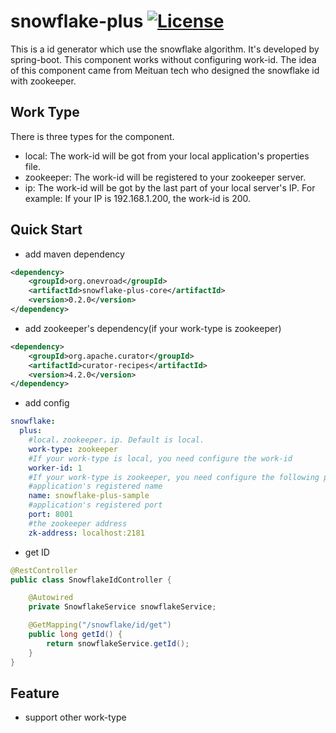 # snowflake-plus [![License](http://img.shields.io/:license-apache-brightgreen.svg)](http://www.apache.org/licenses/LICENSE-2.0.html)

This is a id generator which use the snowflake algorithm. It's developed by spring-boot. This component works without configuring work-id. The idea of this component came from Meituan tech who designed the snowflake id with zookeeper.

## Work Type
There is three types for the component.
- local: The work-id will be got from your local application's properties file.
- zookeeper: The work-id will be registered to your zookeeper server.
- ip: The work-id will be got by the last part of your local server's IP. For example: If your IP is 192.168.1.200, the work-id is 200.

## Quick Start
- add maven dependency
```xml
<dependency>
    <groupId>org.onevroad</groupId>
    <artifactId>snowflake-plus-core</artifactId>
    <version>0.2.0</version>
</dependency>
```
- add zookeeper's dependency(if your work-type is zookeeper)
```xml
<dependency>
    <groupId>org.apache.curator</groupId>
    <artifactId>curator-recipes</artifactId>
    <version>4.2.0</version>
</dependency>
```

- add config
```yaml
snowflake:
  plus:
    #local，zookeeper，ip. Default is local.
    work-type: zookeeper
    #If your work-type is local, you need configure the work-id
    worker-id: 1
    #If your work-type is zookeeper, you need configure the following parameters
    #application's registered name
    name: snowflake-plus-sample
    #application's registered port
    port: 8001
    #the zookeeper address
    zk-address: localhost:2181
```

- get ID
```java
@RestController
public class SnowflakeIdController {

    @Autowired
    private SnowflakeService snowflakeService;

    @GetMapping("/snowflake/id/get")
    public long getId() {
        return snowflakeService.getId();
    }
}
```

## Feature
- support other work-type

